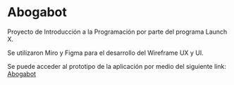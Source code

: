 # Abogabot

Proyecto de Introducción a la Programación por parte del programa Launch X.

Se utilizaron Miro y Figma para el desarrollo del Wireframe UX y UI.

Se puede acceder al prototipo de la aplicación por medio del siguiente link: [Abogabot](https://www.figma.com/proto/AAp6K2Tej7tAnBQikXNob3/Prototyping-in-Figma?node-id=0%3A78&scaling=scale-down&page-id=0%3A1&starting-point-node-id=0%3A2)
